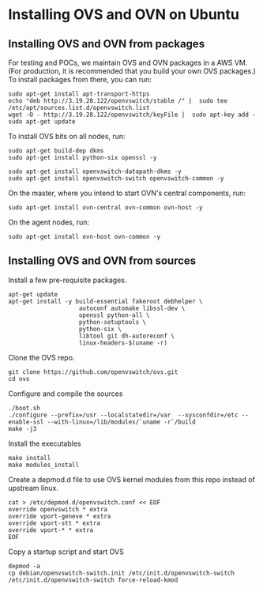 # Installing OVS and OVN on Ubuntu

## Installing OVS and OVN from packages

For testing and POCs, we maintain OVS and OVN packages in a AWS VM.
(For production, it is recommended that you build your own OVS packages.)
To install packages from there, you can run:

```
sudo apt-get install apt-transport-https
echo "deb http://3.19.28.122/openvswitch/stable /" |  sudo tee /etc/apt/sources.list.d/openvswitch.list
wget -O - http://3.19.28.122/openvswitch/keyFile |  sudo apt-key add -
sudo apt-get update
```

To install OVS bits on all nodes, run:

```
sudo apt-get build-dep dkms
sudo apt-get install python-six openssl -y

sudo apt-get install openvswitch-datapath-dkms -y
sudo apt-get install openvswitch-switch openvswitch-common -y
```

On the master, where you intend to start OVN's central components,
run:

```
sudo apt-get install ovn-central ovn-common ovn-host -y
```

On the agent nodes, run:

```
sudo apt-get install ovn-host ovn-common -y
```

## Installing OVS and OVN from sources

Install a few pre-requisite packages.

```
apt-get update
apt-get install -y build-essential fakeroot debhelper \
                    autoconf automake libssl-dev \
                    openssl python-all \
                    python-setuptools \
                    python-six \
                    libtool git dh-autoreconf \
                    linux-headers-$(uname -r)
```

Clone the OVS repo.

```
git clone https://github.com/openvswitch/ovs.git
cd ovs
```

Configure and compile the sources

```
./boot.sh
./configure --prefix=/usr --localstatedir=/var  --sysconfdir=/etc --enable-ssl --with-linux=/lib/modules/`uname -r`/build
make -j3
```

Install the executables

```
make install
make modules_install
```

Create a depmod.d file to use OVS kernel modules from this repo instead of
upstream linux.

```
cat > /etc/depmod.d/openvswitch.conf << EOF
override openvswitch * extra
override vport-geneve * extra
override vport-stt * extra
override vport-* * extra
EOF
```

Copy a startup script and start OVS

```
depmod -a
cp debian/openvswitch-switch.init /etc/init.d/openvswitch-switch
/etc/init.d/openvswitch-switch force-reload-kmod
```
